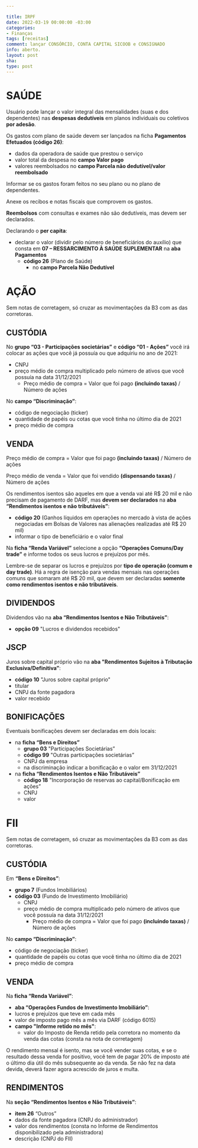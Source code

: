 ```yaml
---

title: IRPF
date: 2022-03-19 00:00:00 -03:00
categories:
- Finanças
tags: [receitas]
comment: lançar CONSÓRCIO, CONTA CAPITAL SICOOB e CONSIGNADO
info: aberto.
layout: post
sha: 
type: post
---
```


# SAÚDE
Usuário pode lançar o valor integral das mensalidades (suas e dos dependentes) nas **despesas dedutíveis** em planos individuais ou coletivos **por adesão**.

Os gastos com plano de saúde devem ser lançados na ficha **Pagamentos Efetuados (código 26)**:
- dados da operadora de saúde que prestou o serviço
- valor total da despesa no **campo Valor pago**
- valores reembolsados no **campo Parcela não dedutível/valor reembolsado**

Informar se os gastos foram feitos no seu plano ou no plano de dependentes.

Anexe os recibos e notas fiscais que comprovem os gastos.

**Reembolsos** com consultas e exames não são dedutíveis, mas devem ser declarados.

Declarando o **per capita**:
- declarar o valor (dividir pelo número de beneficiários do auxílio) que consta em **07 – RESSARCIMENTO À SAÚDE SUPLEMENTAR** na **aba Pagamentos**
  - **código 26** (Plano de Saúde)
    - no **campo Parcela Não Dedutível**

# AÇÃO
Sem notas de corretagem, só cruzar as movimentações da B3 com as das corretoras.

## CUSTÓDIA
No **grupo “03 - Participações societárias”** e **código “01 - Ações”** você irá colocar as ações que você já possuía ou que adquiriu no ano de 2021:
- CNPJ
- preço médio de compra multiplicado pelo número de ativos que você possuía na data 31/12/2021
  - Preço médio de compra = Valor que foi pago **(incluindo taxas)** / Número de ações

No **campo “Discriminação”**:
- código de negociação (ticker)
- quantidade de papéis ou cotas que você tinha no último dia de 2021
- preço médio de compra

## VENDA
Preço médio de compra = Valor que foi pago **(incluindo taxas)** / Número de ações

Preço médio de venda = Valor que foi vendido **(dispensando taxas)** / Número de ações

Os rendimentos isentos são aqueles em que a venda vai até R$ 20 mil e não precisam de pagamento de DARF, mas **devem ser declarados** na **aba “Rendimentos isentos e não tributáveis”**:
- **código 20** (Ganhos líquidos em operações no mercado à vista de ações negociadas em Bolsas de Valores nas alienações realizadas até R$ 20 mil)
- informar o tipo de beneficiário e o valor final

Na **ficha “Renda Variável”** selecione a opção **“Operações Comuns/Day trade”** e informe todos os seus lucros e prejuízos por mês.

Lembre-se de separar os lucros e prejuízos por **tipo de operação (comum e day trade)**. Há a regra de isenção para vendas mensais nas operações comuns que somaram até R$ 20 mil, que devem ser declaradas **somente como rendimentos isentos e não tributáveis**.

## DIVIDENDOS
Dividendos vão na **aba “Rendimentos Isentos e Não Tributáveis”**:
- **opção 09** "Lucros e dividendos recebidos"

## JSCP
Juros sobre capital próprio vão na **aba "Rendimentos Sujeitos à Tributação Exclusiva/Definitiva”**:
- **código 10** "Juros sobre capital próprio"
- titular
- CNPJ da fonte pagadora
- valor recebido

## BONIFICAÇÕES
Eventuais bonificações devem ser declaradas em dois locais:
- na **ficha “Bens e Direitos”**
  - **grupo 03** "Participações Societárias”
  - **código 99** "Outras participações societárias”
  - CNPJ da empresa
  - na discriminação indicar a bonificação e o valor em 31/12/2021
- na **ficha “Rendimentos Isentos e Não Tributáveis”**
  - **código 18** "Incorporação de reservas ao capital/Bonificação em ações”
  - CNPJ
  - valor

# FII
Sem notas de corretagem, só cruzar as movimentações da B3 com as das corretoras.

## CUSTÓDIA
Em **“Bens e Direitos”**:
- **grupo 7** (Fundos Imobiliários)
- **código 03** (Fundo de Investimento Imobiliário)
  - CNPJ
  - preço médio de compra multiplicado pelo número de ativos que você possuía na data 31/12/2021
    - Preço médio de compra = Valor que foi pago **(incluindo taxas)** / Número de ações

No **campo “Discriminação”**:
- código de negociação (ticker)
- quantidade de papéis ou cotas que você tinha no último dia de 2021
- preço médio de compra

## VENDA
Na **ficha “Renda Variável”**:
- **aba “Operações Fundos de Investimento Imobiliário”**:
- lucros e prejuízos que teve em cada mês
- valor de imposto pago mês a mês via DARF (código 6015)
- **campo "Informe retido no mês"**:
  - valor do Imposto de Renda retido pela corretora no momento da venda das cotas (consta na nota de corretagem)

O rendimento mensal é isento, mas se você vender suas cotas, e se o resultado dessa venda for positivo, você tem de pagar 20% de imposto até o último dia útil do mês subsequente ao da venda. Se não fez na data devida, deverá fazer agora acrescido de juros e multa.

## RENDIMENTOS
Na **seção “Rendimentos Isentos e Não Tributáveis”**:
- **item 26** “Outros”
- dados da fonte pagadora (CNPJ do administrador)
- valor dos rendimentos (consta no Informe de Rendimentos disponibilizado pela administradora)
- descrição (CNPJ do FII)